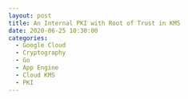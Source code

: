 ```yaml
---
layout: post
title: An Internal PKI with Root of Trust in KMS
date: 2020-06-25 10:30:00
categories:
  - Google Cloud
  - Cryptography
  - Go
  - App Engine
  - Cloud KMS
  - PKI
---
```


